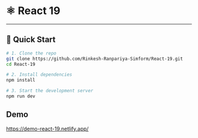# ⚛️ React 19

---

## 🚀 Quick Start

```bash
# 1. Clone the repo
git clone https://github.com/Rinkesh-Ranpariya-Simform/React-19.git
cd React-19

# 2. Install dependencies
npm install

# 3. Start the development server
npm run dev
```

## Demo

https://demo-react-19.netlify.app/
